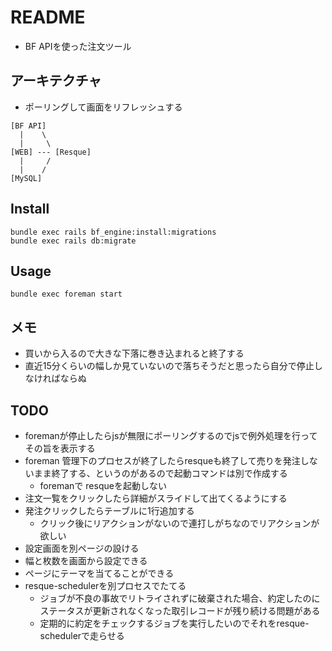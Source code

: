 # README
* BF APIを使った注文ツール

## アーキテクチャ
* ポーリングして画面をリフレッシュする
```
[BF API]
  |    \
  |     \
[WEB] --- [Resque]
  |     /
  |    /
[MySQL]
```

## Install
```
bundle exec rails bf_engine:install:migrations
bundle exec rails db:migrate
```

## Usage
```
bundle exec foreman start
```

## メモ
* 買いから入るので大きな下落に巻き込まれると終了する
* 直近15分くらいの幅しか見ていないので落ちそうだと思ったら自分で停止しなければならぬ

## TODO
* foremanが停止したらjsが無限にポーリングするのでjsで例外処理を行ってその旨を表示する
* foreman 管理下のプロセスが終了したらresqueも終了して売りを発注しないまま終了する、というのがあるので起動コマンドは別で作成する
  * foremanで resqueを起動しない
* 注文一覧をクリックしたら詳細がスライドして出てくるようにする
* 発注クリックしたらテーブルに1行追加する
  * クリック後にリアクションがないので連打しがちなのでリアクションが欲しい
* 設定画面を別ページの設ける
* 幅と枚数を画面から設定できる
* ページにテーマを当てることができる
* resque-schedulerを別プロセスでたてる
  * ジョブが不良の事故でリトライされずに破棄された場合、約定したのにステータスが更新されなくなった取引レコードが残り続ける問題がある
  * 定期的に約定をチェックするジョブを実行したいのでそれをresque-schedulerで走らせる

